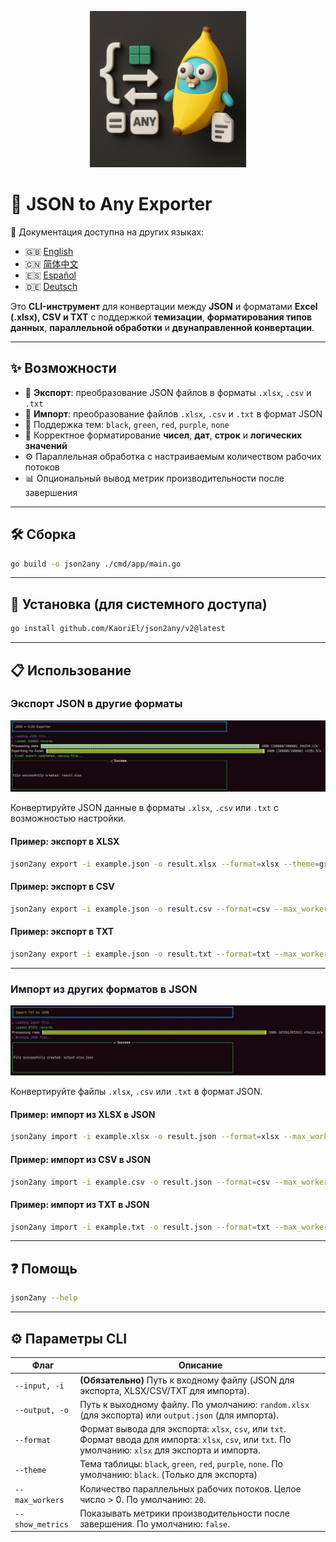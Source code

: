 <p align="center">
  <img src="img/logo.jpg" alt="JSON to Any Exporter Logo" width="250"/>
</p>

# 🔧 JSON to Any Exporter

📘 Документация доступна на других языках:

* 🇬🇧 [English](README.md)
* 🇨🇳 [简体中文](README.zh.md)
* 🇪🇸 [Español](README.es.md)
* 🇩🇪 [Deutsch](README.de.md)

Это **CLI-инструмент** для конвертации между **JSON** и форматами **Excel (.xlsx), CSV и TXT** с поддержкой **темизации**, **форматирования типов данных**, **параллельной обработки** и **двунаправленной конвертации**.

---

## ✨ Возможности

* 🚀 **Экспорт**: преобразование JSON файлов в форматы `.xlsx`, `.csv` и `.txt`
* 🔄 **Импорт**: преобразование файлов `.xlsx`, `.csv` и `.txt` в формат JSON
* 🎨 Поддержка тем: `black`, `green`, `red`, `purple`, `none`
* 🔢 Корректное форматирование **чисел**, **дат**, **строк** и **логических значений**
* ⚙️ Параллельная обработка с настраиваемым количеством рабочих потоков
* 📊 Опциональный вывод метрик производительности после завершения

---

## 🛠️ Сборка

```bash
go build -o json2any ./cmd/app/main.go
```

---

## 🚀 Установка (для системного доступа)

```bash
go install github.com/KaoriEl/json2any/v2@latest
```

---

## 📋 Использование

### Экспорт JSON в другие форматы

![example.png](img/example_xlsx.png)

Конвертируйте JSON данные в форматы `.xlsx`, `.csv` или `.txt` с возможностью настройки.

#### Пример: экспорт в XLSX

```bash
json2any export -i example.json -o result.xlsx --format=xlsx --theme=green --max_workers=100 --show_metrics=true
```

#### Пример: экспорт в CSV

```bash
json2any export -i example.json -o result.csv --format=csv --max_workers=10
```

#### Пример: экспорт в TXT

```bash
json2any export -i example.json -o result.txt --format=txt --max_workers=5
```

---

### Импорт из других форматов в JSON

![example\_import\_xlsx.png](img/example_import_txt.png)

Конвертируйте файлы `.xlsx`, `.csv` или `.txt` в формат JSON.

#### Пример: импорт из XLSX в JSON

```bash
json2any import -i example.xlsx -o result.json --format=xlsx --max_workers=10
```

#### Пример: импорт из CSV в JSON

```bash
json2any import -i example.csv -o result.json --format=csv --max_workers=10
```

#### Пример: импорт из TXT в JSON

```bash
json2any import -i example.txt -o result.json --format=txt --max_workers=10
```

---

## ❓ Помощь

```bash
json2any --help
```

---

## ⚙️ Параметры CLI

| Флаг             | Описание                                                                                                                                               |
| ---------------- | ------------------------------------------------------------------------------------------------------------------------------------------------------ |
| `--input, -i`    | **(Обязательно)** Путь к входному файлу (JSON для экспорта, XLSX/CSV/TXT для импорта).                                                                 |
| `--output, -o`   | Путь к выходному файлу. По умолчанию: `random.xlsx` (для экспорта) или `output.json` (для импорта).                                                    |
| `--format`       | Формат вывода для экспорта: `xlsx`, `csv`, или `txt`. Формат ввода для импорта: `xlsx`, `csv`, или `txt`. По умолчанию: `xlsx` для экспорта и импорта. |
| `--theme`        | Тема таблицы: `black`, `green`, `red`, `purple`, `none`. По умолчанию: `black`. (Только для экспорта)                                                  |
| `--max_workers`  | Количество параллельных рабочих потоков. Целое число > 0. По умолчанию: `20`.                                                                          |
| `--show_metrics` | Показывать метрики производительности после завершения. По умолчанию: `false`.                                                                         |